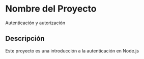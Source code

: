 # Nombre del Proyecto

Autenticación y autorización

## Descripción

Este proyecto es una introducción a la autenticación en Node.js